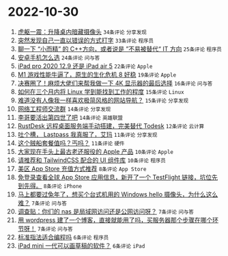 # 2022-10-30

1. [虎躯一震：升降桌内暗藏摄像头](https://www.v2ex.com/t/891101) `34条评论` `分享发现`
1. [突然发现自己一直以错误的方式打字](https://www.v2ex.com/t/891131) `33条评论` `程序员`
1. [聊一下 “小而精” 的 C++方向，或者说是 ”不易被替代“ IT 方向](https://www.v2ex.com/t/891097) `25条评论` `程序员`
1. [安卓手机怎么选](https://www.v2ex.com/t/891114) `24条评论` `问与答`
1. [iPad pro 2020 12.9 还是 iPad air 5](https://www.v2ex.com/t/891082) `22条评论` `Apple`
1. [M1 游戏性能牛逼了，原生的生化危机 8 好稳](https://www.v2ex.com/t/891152) `19条评论` `Apple`
1. [决赛圈了！麻烦大佬们来帮我做一下 4K 显示器的最后选择](https://www.v2ex.com/t/891141) `16条评论` `问与答`
1. [如何在三个月内将 Linux 学到能找到工作的程度](https://www.v2ex.com/t/891120) `15条评论` `Linux`
1. [难道没有人像我一样喜欢极简风格的网站导航？](https://www.v2ex.com/t/891086) `15条评论` `分享发现`
1. [网络工程师交流群](https://www.v2ex.com/t/891098) `14条评论` `分享发现`
1. [李哥要活出第四世了吧](https://www.v2ex.com/t/891089) `14条评论` `英雄联盟`
1. [RustDesk 远程桌面服务端手动搭建，完美替代 Todesk](https://www.v2ex.com/t/891123) `12条评论` `云计算`
1. [吐个槽， Lastpass 我真服了，艾玛](https://www.v2ex.com/t/891116) `11条评论` `分享发现`
1. [这个贼船套餐值吗？丐吗？](https://www.v2ex.com/t/891091) `11条评论` `硬件`
1. [大家现在手头上最古老还服役的 Apple 产品](https://www.v2ex.com/t/891165) `10条评论` `Apple`
1. [请推荐和 TailwindCSS 配合的 UI 组件库](https://www.v2ex.com/t/891088) `10条评论` `程序员`
1. [美区 App Store 充值方式推荐](https://www.v2ex.com/t/891136) `8条评论` `App Store`
1. [免登录查看全球 App Store 应用信息，新开了一个 TestFlight 链接，坑位先到先得。](https://www.v2ex.com/t/891093) `8条评论` `iPhone`
1. [马上都要过兔年了，想买个台式机用的 Windows hello 摄像头，为什么这么难？](https://www.v2ex.com/t/891130) `7条评论` `问与答`
1. [调查贴：你们的 nas 是局域网访问还是公网访问呀？](https://www.v2ex.com/t/891126) `7条评论` `问与答`
1. [用 wordpress 建了一个博客，直接就能用了吗，买服务器那个步骤在哪个环节呀！](https://www.v2ex.com/t/891108) `7条评论` `问与答`
1. [标准指法适合编程吗](https://www.v2ex.com/t/891157) `6条评论` `程序员`
1. [iPad mini 一代可以画草稿的软件？](https://www.v2ex.com/t/891118) `6条评论` `iPad`
